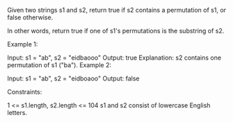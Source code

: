Given two strings s1 and s2, return true if s2 contains a permutation of s1, or false otherwise.

In other words, return true if one of s1's permutations is the substring of s2.


Example 1:

Input: s1 = "ab", s2 = "eidbaooo"
Output: true
Explanation: s2 contains one permutation of s1 ("ba").
Example 2:

Input: s1 = "ab", s2 = "eidboaoo"
Output: false
 

Constraints:

1 <= s1.length, s2.length <= 104
s1 and s2 consist of lowercase English letters.
